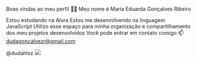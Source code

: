 Boas vindas ao meu perfil 💙💙
Meu nome é Maria Eduarda Gonçalves Ribeiro

Estou estudando na Alura
Estou me desenvolvendo na linguagem JavaScript
Utilizo esse espaço para minha organização e compartilhamento dos meu projetos desenvolvidos
Você pode entrar em contato comigo 📫
dudagoncalvezr@gmail.com

@dudahlxz
![](https://www.bing.com/images/search?view=detailV2&ccid=FeAcYQbT&id=936DB0C865618469C2F482059363C46CC32C08D7&thid=OIP.FeAcYQbTEB9qUI9n4r_DGQAAAA&mediaurl=https%3a%2f%2fc.tenor.com%2f5zJu_CB5858AAAAM%2fmc-hariel-hariel.gif&cdnurl=https%3a%2f%2fth.bing.com%2fth%2fid%2fR.15e01c6106d3101f6a508f67e2bfc319%3frik%3d1wgsw2zEY5MFgg%26pid%3dImgRaw%26r%3d0&exph=184&expw=220&q=gif+do+mc+hariel+link&simid=608023862231777162&FORM=IRPRST&ck=BB279E3291B6E556CC89AA0EC6696EE8&selectedIndex=48&itb=0)
